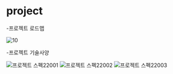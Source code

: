 # project

-프로젝트 로드맵

![10](https://user-images.githubusercontent.com/105902237/169476484-9f42f42c-65ac-441c-9ec0-9d288621e248.PNG)


-프로젝트 기술사양


![프로젝트 스펙22001](https://user-images.githubusercontent.com/105902237/169479587-3d65c2a0-e2d6-429b-b5b9-f17ffc42fa3b.jpg)
![프로젝트 스펙22002](https://user-images.githubusercontent.com/105902237/169479592-26c94b4a-8e2e-4405-99fe-9982ba8b0af2.jpg)
![프로젝트 스펙22003](https://user-images.githubusercontent.com/105902237/169479594-b1f1b9b3-6961-49e1-af87-ede42a442c2c.jpg)
